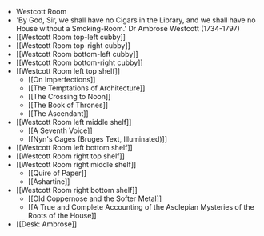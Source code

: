 - Westcott Room
- 'By God, Sir, we shall have no Cigars in the Library, and we shall have no House without a Smoking-Room.' Dr Ambrose Westcott (1734-1797)
- [[Westcott Room top-left cubby]]
- [[Westcott Room top-right cubby]]
- [[Westcott Room bottom-left cubby]]
- [[Westcott Room bottom-right cubby]]
- [[Westcott Room left top shelf]]
	- [[On Imperfections]]
	- [[The Temptations of Architecture]]
	- [[The Crossing to Noon]]
	- [[The Book of Thrones]]
	- [[The Ascendant]]
- [[Westcott Room left middle shelf]]
	- [[A Seventh Voice]]
	- [[Nyn's Cages (Bruges Text, Illuminated)]]
- [[Westcott Room left bottom shelf]]
- [[Westcott Room right top shelf]]
- [[Westcott Room right middle shelf]]
	- [[Quire of Paper]]
	- [[Ashartine]]
- [[Westcott Room right bottom shelf]]
	- [[Old Coppernose and the Softer Metal]]
	- [[A True and Complete Accounting of the Asclepian Mysteries of the Roots of the House]]
- [[Desk: Ambrose]]